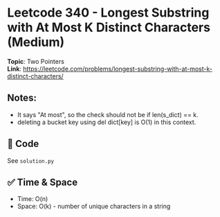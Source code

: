 # Leetcode 340 - Longest Substring with At Most K Distinct Characters (Medium)

**Topic**: Two Pointers  
**Link**: https://leetcode.com/problems/longest-substring-with-at-most-k-distinct-characters/

## Notes: 
 - It says "At most", so the check should not be if len(s_dict) == k.
 - deleting a bucket key using del dict[key] is O(1) in this context. 
 

## 🧪 Code
See `solution.py`

## ✅ Time & Space
- Time: O(n)
- Space: O(k) - number of unique characters in a string